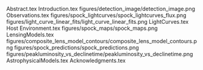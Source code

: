 Abstract.tex
Introduction.tex
figures/detection_image/detection_image.png
Observations.tex
figures/spock_lightcurves/spock_lightcurves_flux.png
figures/light_curve_linear_fits/light_curve_linear_fits.png
LightCurves.tex
Host Environment.tex
figures/spock_maps/spock_maps.png
LensingModels.tex
figures/composite_lens_model_contours/composite_lens_model_contours.png
figures/spock_predictions/spock_predictions.png
figures/peakluminosity_vs_declinetime/peakluminosity_vs_declinetime.png
AstrophysicalModels.tex
Acknowledgments.tex

  